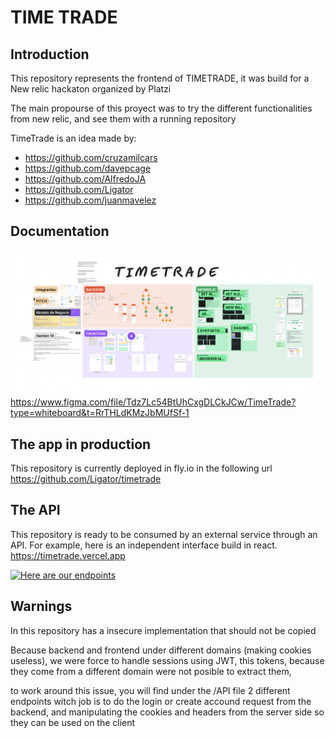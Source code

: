 # TIME TRADE

## Introduction

This repository represents the frontend of TIMETRADE,
it was build for a New relic hackaton organized by Platzi

The main propourse of this proyect was to try the different functionalities from new relic, and see them with a running repository


TimeTrade is an idea made by:

- https://github.com/cruzamilcars
- https://github.com/davepcage
- https://github.com/AlfredoJA
- https://github.com/Ligator
- https://github.com/juanmavelez

## Documentation
![figjam.png](public%2Ffigjam.png)
https://www.figma.com/file/Tdz7Lc54BtUhCxgDLCkJCw/TimeTrade?type=whiteboard&t=RrTHLdKMzJbMUfSf-1

## The app in production
This repository is currently deployed in fly.io in the following url
https://github.com/Ligator/timetrade

## The API
This repository is ready to be consumed by an external service through an API. For example, here is an independent interface build in react.
https://timetrade.vercel.app

[![Here are our endpoints](https://run.pstmn.io/button.svg)](https://app.getpostman.com/run-collection/21451718-c6203b32-a0e3-42e7-9835-eb8a202d7ada?action=collection%2Ffork&source=rip_markdown&collection-url=entityId%3D21451718-c6203b32-a0e3-42e7-9835-eb8a202d7ada%26entityType%3Dcollection%26workspaceId%3D45e8736e-8624-4362-b8a1-120dc5c8a1ed)

## Warnings
In this repository has a insecure implementation that should not be copied

Because backend and frontend under different domains (making cookies useless), we were force to handle sessions using JWT, this tokens, because they come from a different domain were not posible to extract them,

to work around this issue, you will find under the /API file 2 different endpoints witch job is to do the login or create accound request from the backend, and manipulating the cookies and headers from the server side so they can be used on the client
